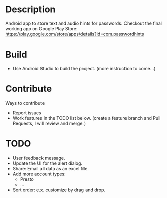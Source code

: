 # Description
Android app to store text and audio hints for passwords. Checkout the final working app on Google Play Store: https://play.google.com/store/apps/details?id=com.passwordhints

# Build
- Use Android Studio to build the project. (more instruction to come...)

# Contribute
Ways to contribute
- Report issues
- Work features in the TODO list below. (create a feature branch and Pull Requests, I will review and merge.)

# TODO
- User feedback message.
- Update the UI for the alert dialog.
- Share: Email all data as an excel file.
- Add more account types:
  - Presto
  - ...
- Sort order: e.x. customize by drag and drop.

